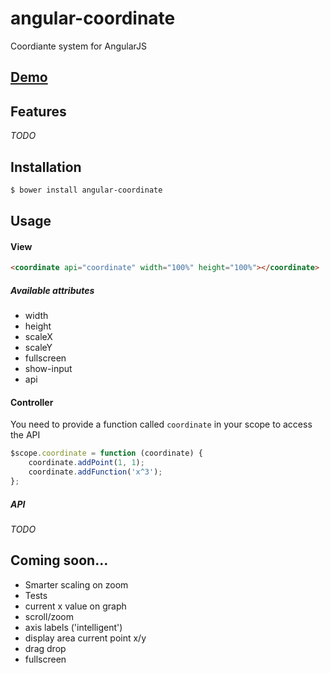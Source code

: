 angular-coordinate
==================

Coordiante system for AngularJS

## [Demo](http://schickling.github.io/angular-coordinate/)

## Features
*TODO*

## Installation
```sh
$ bower install angular-coordinate
```

## Usage

#### View
```html
<coordinate api="coordinate" width="100%" height="100%"></coordinate>
```

##### Available attributes
* width
* height
* scaleX
* scaleY
* fullscreen
* show-input
* api

#### Controller
You need to provide a function called `coordinate` in your scope to access the API
```js
$scope.coordinate = function (coordinate) {
    coordinate.addPoint(1, 1);
    coordinate.addFunction('x^3');
};
```

##### API
*TODO*

## Coming soon...
* Smarter scaling on zoom
* Tests
* current x value on graph
* scroll/zoom
* axis labels ('intelligent')
* display area current point x/y
* drag drop
* fullscreen